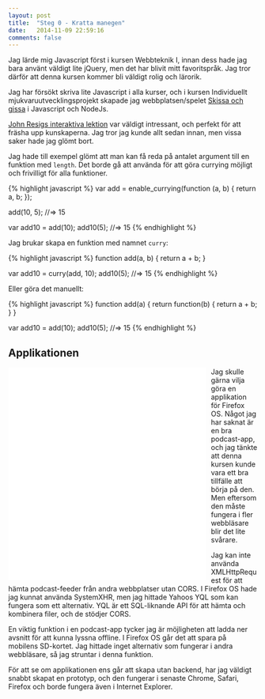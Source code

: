 ```yaml
---
layout: post
title:  "Steg 0 - Kratta manegen"
date:   2014-11-09 22:59:16
comments: false
---
```


Jag lärde mig Javascript först i kursen Webbteknik I, innan dess hade jag bara
använt väldigt lite jQuery, men det har blivit mitt favoritspråk. Jag tror
därför att denna kursen kommer bli väldigt rolig och lärorik.

Jag har försökt skriva lite Javascript i alla kurser, och i kursen Individuellt
mjukvaruutvecklingsprojekt skapade jag webbplatsen/spelet [Skissa och
gissa](http://skissaochgissa.se) i Javascript och NodeJs.

[John Resigs interaktiva lektion](http://ejohn.org/apps/learn/) var väldigt
intressant, och perfekt för att fräsha upp kunskaperna. Jag tror jag kunde allt
sedan innan, men vissa saker hade jag glömt bort.

Jag hade till exempel glömt att man kan få reda på antalet argument till en
funktion med `length`. Det borde gå att använda för att göra currying möjligt
och frivilligt för alla funktioner.

{% highlight javascript %}
var add = enable_currying(function (a, b) {
  return a, b;
});

add(10, 5); //=> 15

var add10 = add(10);
add10(5); //=> 15
{% endhighlight %}

Jag brukar skapa en funktion med namnet `curry`:

{% highlight javascript %}
function add(a, b) {
  return a + b;
}

var add10 = curry(add, 10);
add10(5); //=> 15
{% endhighlight %}

Eller göra det manuellt:

{% highlight javascript %}
function add(a) {
  return function(b) {
    return a + b;
  }
}

var add10 = add(10);
add10(5); //=> 15
{% endhighlight %}


## Applikationen

<iframe src="/assets/podcast-prototyp/index.html" frameborder="0" width="400px" height="430px" style="float: left; margin: 0px 10px 5px 0px"></iframe>

Jag skulle gärna vilja göra en applikation för Firefox OS. Något jag har saknat
är en bra podcast-app, och jag tänkte att denna kursen kunde vara ett bra
tillfälle att börja på den. Men eftersom den måste fungera i fler webbläsare
blir det lite svårare.

Jag kan inte använda XMLHttpRequest för att hämta podcast-feeder från andra
webbplatser utan CORS. I Firefox OS hade jag kunnat använda SystemXHR, men jag
hittade Yahoos YQL som kan fungera som ett alternativ. YQL är ett SQL-liknande
API för att hämta och kombinera filer, och de stödjer CORS.

En viktig funktion i en podcast-app tycker jag är möjligheten att ladda ner
avsnitt för att kunna lyssna offline. I Firefox OS går det att spara på
mobilens SD-kortet. Jag hittade inget alternativ som fungerar i andra
webbläsare, så jag struntar i denna funktion.

För att se om applikationen ens går att skapa utan backend, har jag väldigt
snabbt skapat en prototyp, och den fungerar i senaste Chrome, Safari, Firefox
och borde fungera även i Internet Explorer.
